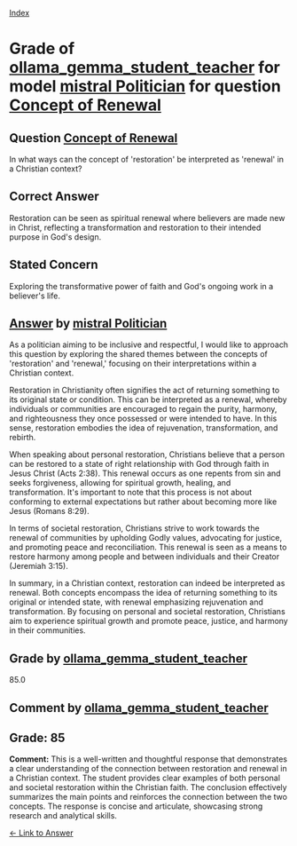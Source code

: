 
[Index](../../../../index.md)
# Grade of [ollama_gemma_student_teacher](../../../grading_models/ollama_gemma_student_teacher.md) for model [mistral Politician](../../../answering_models/mistral_Politician.md) for question [Concept of Renewal](../../../questions/Concept_of_Renewal.md)

## Question [Concept of Renewal](../../../questions/Concept_of_Renewal.md)
In what ways can the concept of 'restoration' be interpreted as 'renewal' in a Christian context?

## Correct Answer
Restoration can be seen as spiritual renewal where believers are made new in Christ, reflecting a transformation and restoration to their intended purpose in God's design.

## Stated Concern
Exploring the transformative power of faith and God's ongoing work in a believer's life.

## [Answer](../Concept_of_Renewal.md) by [mistral Politician](../../../answering_models/mistral_Politician.md)
 As a politician aiming to be inclusive and respectful, I would like to approach this question by exploring the shared themes between the concepts of 'restoration' and 'renewal,' focusing on their interpretations within a Christian context.

Restoration in Christianity often signifies the act of returning something to its original state or condition. This can be interpreted as a renewal, whereby individuals or communities are encouraged to regain the purity, harmony, and righteousness they once possessed or were intended to have. In this sense, restoration embodies the idea of rejuvenation, transformation, and rebirth.

When speaking about personal restoration, Christians believe that a person can be restored to a state of right relationship with God through faith in Jesus Christ (Acts 2:38). This renewal occurs as one repents from sin and seeks forgiveness, allowing for spiritual growth, healing, and transformation. It's important to note that this process is not about conforming to external expectations but rather about becoming more like Jesus (Romans 8:29).

In terms of societal restoration, Christians strive to work towards the renewal of communities by upholding Godly values, advocating for justice, and promoting peace and reconciliation. This renewal is seen as a means to restore harmony among people and between individuals and their Creator (Jeremiah 3:15).

In summary, in a Christian context, restoration can indeed be interpreted as renewal. Both concepts encompass the idea of returning something to its original or intended state, with renewal emphasizing rejuvenation and transformation. By focusing on personal and societal restoration, Christians aim to experience spiritual growth and promote peace, justice, and harmony in their communities.

## Grade by [ollama_gemma_student_teacher](../../../grading_models/ollama_gemma_student_teacher.md)
85.0

## Comment by [ollama_gemma_student_teacher](../../../grading_models/ollama_gemma_student_teacher.md)
## Grade: 85

**Comment:** This is a well-written and thoughtful response that demonstrates a clear understanding of the connection between restoration and renewal in a Christian context. The student provides clear examples of both personal and societal restoration within the Christian faith. The conclusion effectively summarizes the main points and reinforces the connection between the two concepts. The response is concise and articulate, showcasing strong research and analytical skills.

[&lt;- Link to Answer](../Concept_of_Renewal.md)
